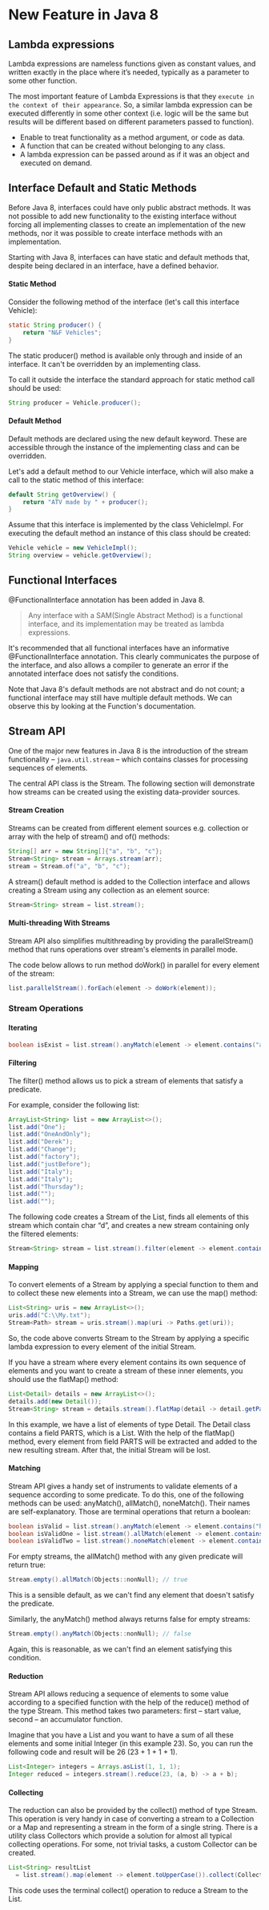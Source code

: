 # New Feature in Java 8

## Lambda expressions
Lambda expressions are nameless functions given as constant values, and written exactly in the place where it’s needed, typically as a parameter to some other function.

The most important feature of Lambda Expressions is that they `execute in the context of their appearance`. So, a similar lambda expression can be executed differently in some other context (i.e. logic will be the same but results will be different based on different parameters passed to function).

- Enable to treat functionality as a method argument, or code as data.
- A function that can be created without belonging to any class.
- A lambda expression can be passed around as if it was an object and executed on demand.

## Interface Default and Static Methods
Before Java 8, interfaces could have only public abstract methods. It was not possible to add new functionality to the existing interface without forcing all implementing classes to create an implementation of the new methods, nor it was possible to create interface methods with an implementation.

Starting with Java 8, interfaces can have static and default methods that, despite being declared in an interface, have a defined behavior.

#### Static Method
Consider the following method of the interface (let's call this interface Vehicle):
```java
static String producer() {
    return "N&F Vehicles";
}
```
The static producer() method is available only through and inside of an interface. It can't be overridden by an implementing class.

To call it outside the interface the standard approach for static method call should be used:
```java
String producer = Vehicle.producer();
```
#### Default Method
Default methods are declared using the new default keyword. These are accessible through the instance of the implementing class and can be overridden.

Let's add a default method to our Vehicle interface, which will also make a call to the static method of this interface:
```java
default String getOverview() {
    return "ATV made by " + producer();
}
```
Assume that this interface is implemented by the class VehicleImpl. For executing the default method an instance of this class should be created:
```java
Vehicle vehicle = new VehicleImpl();
String overview = vehicle.getOverview();
```

## Functional Interfaces
@FunctionalInterface annotation has been added in Java 8.

> Any interface with a SAM(Single Abstract Method) is a functional interface, and its implementation may be treated as lambda expressions. 

It's recommended that all functional interfaces have an informative @FunctionalInterface annotation. This clearly communicates the purpose of the interface, and also allows a compiler to generate an error if the annotated interface does not satisfy the conditions.

Note that Java 8's default methods are not abstract and do not count; a functional interface may still have multiple default methods. We can observe this by looking at the Function's documentation.

## Stream API
One of the major new features in Java 8 is the introduction of the stream functionality – `java.util.stream` – which contains classes for processing sequences of elements.

The central API class is the Stream<T>. The following section will demonstrate how streams can be created using the existing data-provider sources.

#### Stream Creation
Streams can be created from different element sources e.g. collection or array with the help of stream() and of() methods:
```java
String[] arr = new String[]{"a", "b", "c"};
Stream<String> stream = Arrays.stream(arr);
stream = Stream.of("a", "b", "c");
```
A stream() default method is added to the Collection interface and allows creating a Stream<T> using any collection as an element source:
```java
Stream<String> stream = list.stream();
```
  
#### Multi-threading With Streams
Stream API also simplifies multithreading by providing the parallelStream() method that runs operations over stream's elements in parallel mode.

The code below allows to run method doWork() in parallel for every element of the stream:
```java
list.parallelStream().forEach(element -> doWork(element));
```

### Stream Operations
#### Iterating
```java
boolean isExist = list.stream().anyMatch(element -> element.contains("a"));
```
#### Filtering
The filter() method allows us to pick a stream of elements that satisfy a predicate.

For example, consider the following list:
```java
ArrayList<String> list = new ArrayList<>();
list.add("One");
list.add("OneAndOnly");
list.add("Derek");
list.add("Change");
list.add("factory");
list.add("justBefore");
list.add("Italy");
list.add("Italy");
list.add("Thursday");
list.add("");
list.add("");
```
The following code creates a Stream<String> of the List<String>, finds all elements of this stream which contain char “d”, and creates a new stream containing only the filtered elements:
```java
Stream<String> stream = list.stream().filter(element -> element.contains("d"));
```
#### Mapping
To convert elements of a Stream by applying a special function to them and to collect these new elements into a Stream, we can use the map() method:
```java
List<String> uris = new ArrayList<>();
uris.add("C:\\My.txt");
Stream<Path> stream = uris.stream().map(uri -> Paths.get(uri));
```
So, the code above converts Stream<String> to the Stream<Path> by applying a specific lambda expression to every element of the initial Stream.

If you have a stream where every element contains its own sequence of elements and you want to create a stream of these inner elements, you should use the flatMap() method:
```java
List<Detail> details = new ArrayList<>();
details.add(new Detail());
Stream<String> stream = details.stream().flatMap(detail -> detail.getParts().stream());
```
In this example, we have a list of elements of type Detail. The Detail class contains a field PARTS, which is a List<String>. With the help of the flatMap() method, every element from field PARTS will be extracted and added to the new resulting stream. After that, the initial Stream<Detail> will be lost.
  
#### Matching
Stream API gives a handy set of instruments to validate elements of a sequence according to some predicate. To do this, one of the following methods can be used: anyMatch(), allMatch(), noneMatch(). Their names are self-explanatory. Those are terminal operations that return a boolean:
```java
boolean isValid = list.stream().anyMatch(element -> element.contains("h")); // true
boolean isValidOne = list.stream().allMatch(element -> element.contains("h")); // false
boolean isValidTwo = list.stream().noneMatch(element -> element.contains("h")); // false
```
For empty streams, the allMatch() method with any given predicate will return true:
```java
Stream.empty().allMatch(Objects::nonNull); // true
```
This is a sensible default, as we can't find any element that doesn't satisfy the predicate.

Similarly, the anyMatch() method always returns false for empty streams:
```java
Stream.empty().anyMatch(Objects::nonNull); // false
```
Again, this is reasonable, as we can't find an element satisfying this condition.
#### Reduction
Stream API allows reducing a sequence of elements to some value according to a specified function with the help of the reduce() method of the type Stream. This method takes two parameters: first – start value, second – an accumulator function.

Imagine that you have a List<Integer> and you want to have a sum of all these elements and some initial Integer (in this example 23). So, you can run the following code and result will be 26 (23 + 1 + 1 + 1).
```java
List<Integer> integers = Arrays.asList(1, 1, 1);
Integer reduced = integers.stream().reduce(23, (a, b) -> a + b);
```
#### Collecting
The reduction can also be provided by the collect() method of type Stream. This operation is very handy in case of converting a stream to a Collection or a Map and representing a stream in the form of a single string. There is a utility class Collectors which provide a solution for almost all typical collecting operations. For some, not trivial tasks, a custom Collector can be created.
```java
List<String> resultList 
  = list.stream().map(element -> element.toUpperCase()).collect(Collectors.toList());
```
This code uses the terminal collect() operation to reduce a Stream<String> to the List<String>.
